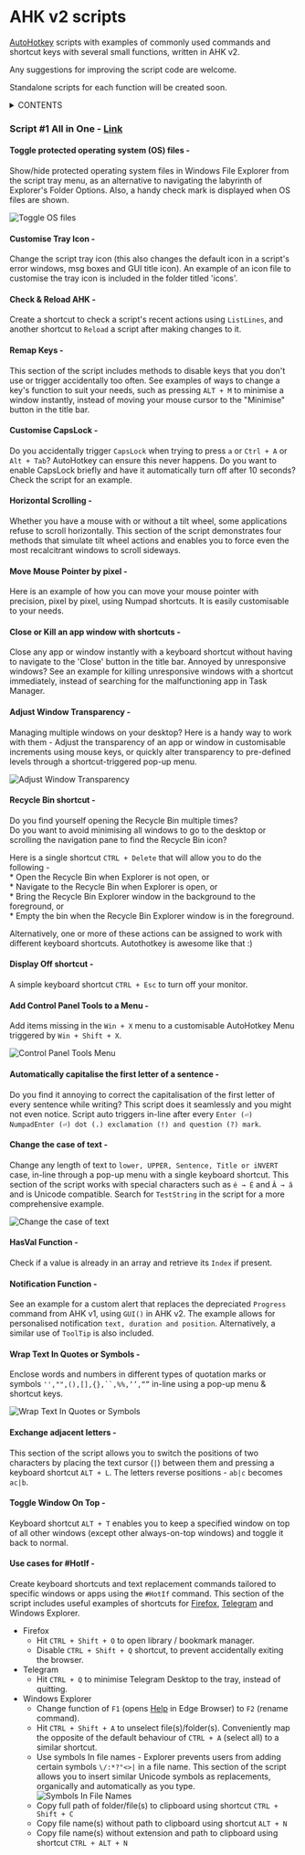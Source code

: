 # AHK v2 scripts  

[AutoHotkey](https://github.com/Lexikos/AutoHotkey_L/) scripts with examples of commonly used commands and shortcut keys with several small functions, written in AHK v2. 

Any suggestions for improving the script code are welcome.  

Standalone scripts for each function will be created soon.

<details>
<summary>CONTENTS</summary>
  
* Script #1 All in One
   * Toggle protected operating system (OS) files
   * Customise Tray Icon
   * Check & Reload AHK
   * Remap Keys
   * Customise CapsLock
   * Horizontal Scrolling
   * Move Mouse Pointer by pixel
   * Close or Kill an app window with shortcuts
   * Adjust Window Transparency
   * Recycle Bin shortcut
   * Display Off shortcut
   * Add Control Panel Tools to a Menu
   * Automatically capitalise the first letter of a sentence
   * Change the case of text
   * HasVal Function
   * Notification Function
   * Wrap Text In Quotes or Symbols
   * Exchange adjacent letters
   * Toggle Window On Top
   * Use cases for #HotIf
     * Firefox
     * Telegram
     * Windows Explorer
</details>

### Script #1 All in One - [Link](https://github.com/xypha/AHK-v2-scripts/blob/main/%231%20All%20in%20one.ahk)

#### **Toggle protected operating system (OS) files** -
  Show/hide protected operating system files in Windows File Explorer from the script tray menu, as an alternative to navigating the labyrinth of Explorer's Folder Options. Also, a handy check mark is displayed when OS files are shown.

  ![Toggle OS files](https://github.com/xypha/AHK-v2-scripts/assets/12472214/5d409108-ab10-4877-8be5-4c158da140b8)

#### **Customise Tray Icon** -
  Change the script tray icon (this also changes the default icon in a script's error windows, msg boxes and GUI title icon).
  An example of an icon file to customise the tray icon is included in the folder titled 'icons'.

#### **Check & Reload AHK** -
  Create a shortcut to check a script's recent actions using `ListLines`, and another shortcut to `Reload` a script after making changes to it.

#### **Remap Keys** -
  This section of the script includes methods to disable keys that you don't use or trigger accidentally too often. See examples of ways to change a key's function to suit your needs, such as pressing `ALT + M` to minimise a window instantly, instead of moving your mouse cursor to the "Minimise" button in the title bar.

#### **Customise CapsLock** -
  Do you accidentally trigger `CapsLock` when trying to press `a` or `Ctrl + A` or `Alt + Tab`? AutoHotkey can ensure this never happens.
  Do you want to enable CapsLock briefly and have it automatically turn off after 10 seconds? Check the script for an example.

#### **Horizontal Scrolling** -
  Whether you have a mouse with or without a tilt wheel, some applications refuse to scroll horizontally.
  This section of the script demonstrates four methods that simulate tilt wheel actions and enables you to force even the most recalcitrant windows to scroll sideways.

#### **Move Mouse Pointer by pixel** -
  Here is an example of how you can move your mouse pointer with precision, pixel by pixel, using Numpad shortcuts. It is easily customisable to your needs.

#### **Close or Kill an app window with shortcuts** -
  Close any app or window instantly with a keyboard shortcut without having to navigate to the 'Close' button in the title bar. Annoyed by unresponsive windows? See an example for killing unresponsive windows with a shortcut immediately, instead of searching for the malfunctioning app in Task Manager.

#### **Adjust Window Transparency** -
  Managing multiple windows on your desktop? Here is a handy way to work with them - Adjust the transparency of an app or window in customisable increments using mouse keys, or quickly alter transparency to pre-defined levels through a shortcut-triggered pop-up menu.

  ![Adjust Window Transparency](https://github.com/xypha/AHK-v2-scripts/assets/12472214/2896aeb3-f0a3-4b0c-a9b5-5e789d67532a)

#### **Recycle Bin shortcut** -
  Do you find yourself opening the Recycle Bin multiple times?  
  Do you want to avoid minimising all windows to go to the desktop or scrolling the navigation pane to find the Recycle Bin icon?  
  
  Here is a single shortcut `CTRL + Delete` that will allow you to do the following -  
    * Open the Recycle Bin when Explorer is not open, or  
    * Navigate to the Recycle Bin when Explorer is open, or  
    * Bring the Recycle Bin Explorer window in the background to the foreground, or  
    * Empty the bin when the Recycle Bin Explorer window is in the foreground.  

  Alternatively, one or more of these actions can be assigned to work with different keyboard shortcuts. Autothotkey is awesome like that :)

#### **Display Off shortcut** -
  A simple keyboard shortcut `CTRL + Esc` to turn off your monitor.

#### **Add Control Panel Tools to a Menu** -
  Add items missing in the `Win + X` menu to a customisable AutoHotkey Menu triggered by `Win + Shift + X`.

  ![Control Panel Tools Menu](https://github.com/xypha/AHK-v2-scripts/assets/12472214/efe11010-ed29-4605-bd14-8063bb268062)

#### **Automatically capitalise the first letter of a sentence** -
  Do you find it annoying to correct the capitalisation of the first letter of every sentence while writing? This script does it seamlessly and you might not even notice. Script auto triggers in-line after every `Enter (⏎) NumpadEnter (⏎) dot (.) exclamation (!) and question (?) mark`.

#### **Change the case of text** -
  Change any length of text to `lower, UPPER, Sentence, Title or iNVERT` case, in-line through a pop-up menu with a single keyboard shortcut.
  This section of the script works with special characters such as `é → É` and `Â → â` and is Unicode compatible. Search for `TestString` in the script for a more comprehensive example.

  ![Change the case of text](https://github.com/xypha/AHK-v2-scripts/assets/12472214/e6f3c4dd-0b84-4e71-b2ff-e577fb71d9a8)

#### **HasVal Function** -
  Check if a value is already in an array and retrieve its `Index` if present.

#### **Notification Function** -
  See an example for a custom alert that replaces the depreciated `Progress` command from AHK v1, using `GUI()` in AHK v2. The example allows for personalised notification `text, duration and position`. Alternatively, a similar use of `ToolTip` is also included.

#### **Wrap Text In Quotes or Symbols** -
  Enclose words and numbers in different types of quotation marks or symbols `'',"",(),[],{},``,%%,‘’,“”` in-line using a pop-up menu & shortcut keys.

  ![Wrap Text In Quotes or Symbols](https://github.com/xypha/AHK-v2-scripts/assets/12472214/ed53956b-8a5b-47ed-8b08-16fc72e590fa)

#### **Exchange adjacent letters** -
  This section of the script allows you to switch the positions of two characters by placing the text cursor (`|`) between them and pressing a keyboard shortcut `ALT + L`. The letters reverse positions - `ab|c` becomes `ac|b`.

#### **Toggle Window On Top** -
  Keyboard shortcut `ALT + T` enables you to keep a specified window on top of all other windows (except other always-on-top windows) and toggle it back to normal.

#### **Use cases for #HotIf** -
  Create keyboard shortcuts and text replacement commands tailored to specific windows or apps using the `#HotIf` command. This section of the script includes useful examples of shortcuts for [Firefox](https://www.mozilla.org/en-US/firefox/new/), [Telegram](https://desktop.telegram.org/) and Windows Explorer.
  * Firefox
    * Hit `CTRL + Shift + O` to open library / bookmark manager.
    * Disable `CTRL + Shift + Q` shortcut, to prevent accidentally exiting the browser.
  * Telegram
    * Hit `CTRL + Q` to minimise Telegram Desktop to the tray, instead of quitting.
  * Windows Explorer
    * Change function of `F1` (opens [Help](https://go.microsoft.com/fwlink/?LinkId=2171119) in Edge Browser) to `F2` (rename command).
    * Hit `CTRL + Shift + A` to unselect file(s)/folder(s). Conveniently map the opposite of the default behaviour of `CTRL + A` (select all) to a similar shortcut.
    * Use symbols In file names - Explorer prevents users from adding certain symbols `\/:*?"<>|` in a file name. This section of the script allows you to insert similar Unicode symbols as replacements, organically and automatically as you type.  
    ![Symbols In File Names](https://github.com/xypha/AHK-v2-scripts/assets/12472214/c500bf4c-e16d-4c76-b2d4-384a5d54b83c)
    * Copy full path of folder/file(s) to clipboard using shortcut `CTRL + Shift + C`
    * Copy file name(s) without path to clipboard using shortcut `ALT + N`
    * Copy file name(s) without extension and path to clipboard using shortcut `CTRL + ALT + N`
